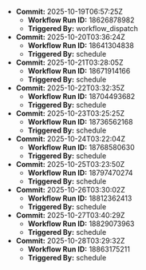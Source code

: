 - **Commit:** 2025-10-19T06:57:25Z
  - **Workflow Run ID:** 18626878982
  - **Triggered By:** workflow_dispatch
- **Commit:** 2025-10-20T03:36:24Z
  - **Workflow Run ID:** 18641304838
  - **Triggered By:** schedule
- **Commit:** 2025-10-21T03:28:05Z
  - **Workflow Run ID:** 18671914166
  - **Triggered By:** schedule
- **Commit:** 2025-10-22T03:32:35Z
  - **Workflow Run ID:** 18704493682
  - **Triggered By:** schedule
- **Commit:** 2025-10-23T03:25:25Z
  - **Workflow Run ID:** 18736562168
  - **Triggered By:** schedule
- **Commit:** 2025-10-24T03:22:04Z
  - **Workflow Run ID:** 18768580630
  - **Triggered By:** schedule
- **Commit:** 2025-10-25T03:23:50Z
  - **Workflow Run ID:** 18797470274
  - **Triggered By:** schedule
- **Commit:** 2025-10-26T03:30:02Z
  - **Workflow Run ID:** 18812362413
  - **Triggered By:** schedule
- **Commit:** 2025-10-27T03:40:29Z
  - **Workflow Run ID:** 18829073963
  - **Triggered By:** schedule
- **Commit:** 2025-10-28T03:29:32Z
  - **Workflow Run ID:** 18863175211
  - **Triggered By:** schedule
